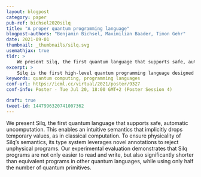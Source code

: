 ```yaml
---
layout: blogpost
category: paper
pub-ref: bichsel2020silq
title: "A proper quantum programming language"
blogpost-authors: "Benjamin Bichsel, Maximilian Baader, Timon Gehr"
date: 2021-09-01
thumbnail: _thumbnails/silq.svg
usemathjax: true
tldr: >
    We present Silq, the first quantum language that supports safe, automatic uncomputation. This enables an intuitive semantics that implicitly drops temporary values, as in classical computation. To ensure physicality of Silq’s semantics, its type system leverages novel annotations to reject unphysical programs. Our experimental evaluation demonstrates that Silq programs are not only easier to read and write, but also significantly shorter than equivalent programs in other quantum languages, while using only half the number of quantum primitives.
excerpt: >
    Silq is the first high-level quantum programming language designed for safety and convenience.
keywords: quantum computing, programming languages
conf-url: https://icml.cc/virtual/2021/poster/9327
conf-info: Poster - Tue Jul 20, 18:00 GMT+2 (Poster Session 4)

draft: true
tweet-id: 1447996320741007362
---
```


We present Silq, the first quantum language that supports safe, automatic uncomputation. This enables an intuitive semantics that implicitly drops temporary values, as in classical computation. To ensure physicality of Silq’s semantics, its type system leverages novel annotations to reject unphysical programs. Our experimental evaluation demonstrates that Silq programs are not only easier to read and write, but also significantly shorter than equivalent programs in other quantum languages, while using only half the number of quantum primitives.